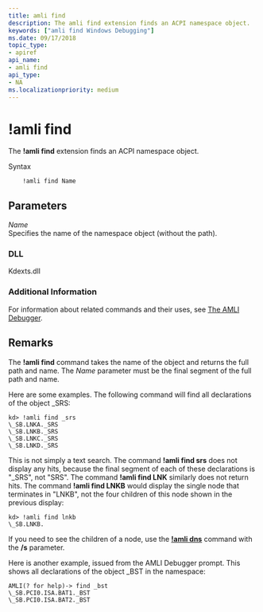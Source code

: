 ```yaml
---
title: amli find
description: The amli find extension finds an ACPI namespace object.
keywords: ["amli find Windows Debugging"]
ms.date: 09/17/2018
topic_type:
- apiref
api_name:
- amli find
api_type:
- NA
ms.localizationpriority: medium
---
```


# !amli find


The **!amli find** extension finds an ACPI namespace object.

Syntax

```dbgcmd
    !amli find Name
```

## <span id="ddk__amli_find_dbg"></span><span id="DDK__AMLI_FIND_DBG"></span>Parameters


<span id="_______Name______"></span><span id="_______name______"></span><span id="_______NAME______"></span> *Name*   
Specifies the name of the namespace object (without the path).

### <span id="DLL"></span><span id="dll"></span>DLL

Kdexts.dll

### <span id="Additional_Information"></span><span id="additional_information"></span><span id="ADDITIONAL_INFORMATION"></span>Additional Information

For information about related commands and their uses, see [The AMLI Debugger](the-amli-debugger.md).

Remarks
-------

The **!amli find** command takes the name of the object and returns the full path and name. The *Name* parameter must be the final segment of the full path and name.

Here are some examples. The following command will find all declarations of the object \_SRS:

```console
kd> !amli find _srs
\_SB.LNKA._SRS
\_SB.LNKB._SRS
\_SB.LNKC._SRS
\_SB.LNKD._SRS
```

This is not simply a text search. The command **!amli find srs** does not display any hits, because the final segment of each of these declarations is "\_SRS", not "SRS". The command **!amli find LNK** similarly does not return hits. The command **!amli find LNKB** would display the single node that terminates in "LNKB", not the four children of this node shown in the previous display:

```console
kd> !amli find lnkb
\_SB.LNKB.
```

If you need to see the children of a node, use the [**!amli dns**](-amli-dns.md) command with the **/s** parameter.

Here is another example, issued from the AMLI Debugger prompt. This shows all declarations of the object \_BST in the namespace:

```console
AMLI(? for help)-> find _bst
\_SB.PCI0.ISA.BAT1._BST
\_SB.PCI0.ISA.BAT2._BST
```

 

 





